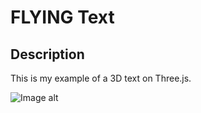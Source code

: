 # FLYING Text

## Description

This is my example of a 3D text on Three.js.

![Image alt](https://github.com/KirillSDev/flying-text/blob/master/public/img.png)


